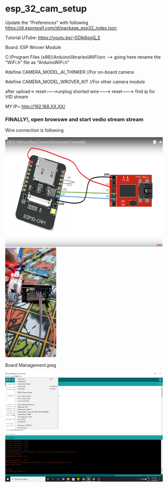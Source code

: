 # esp_32_cam_setup

Update the "Preferences" with following
https://dl.espressif.com/dl/package_esp32_index.json

Tutorial UTube: https://youtu.be/-GDlk6qgQ_E

Board: ESP Wrover Module

C:\Program Files (x86)\Arduino\libraries\WiFi\src
--> going here rename the "WiFi.h" file as "ArduinoWiFi.h"

#define CAMERA_MODEL_AI_THINKER //For on-board camera

#define CAMERA_MODEL_WROVER_KIT //For other camera module

after upload-> reset--->unplug shorted wire---> reset---> find ip for VID stream

MY IP= http://192.168.XX.XX/

### FINALLY!, open browswe and start vedio stream stream

Wire connection is following

<img src="Wire Connection/connection DIA.png" height=350> <img src="Wire Connection/connection.jpeg" height=350>

Board Management.jpeg

<img src="Board Management.jpeg" height=350>
